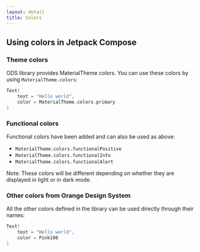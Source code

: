 ```yaml
---
layout: detail
title: Colors
---
```


## Using colors in Jetpack Compose

### Theme colors

ODS library provides MaterialTheme colors. You can use these colors by using `MaterialTheme.colors`:

```kotlin
Text(
    text = "Hello world",
    color = MaterialTheme.colors.primary
)
```

### Functional colors

Functional colors have been added and can also be used as above:
- `MaterialTheme.colors.functionalPositive`
- `MaterialTheme.colors.functionalInfo`
- `MaterialTheme.colors.functionalAlert`

Note: These colors will be different depending on whether they are displayed in light or in dark mode.

### Other colors from Orange Design System

All the other colors defined in the library can be used directly through their names:

```kotlin
Text(
    text = "Hello world",
    color = Pink100
)
```
